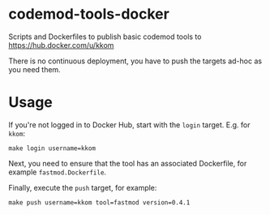 # codemod-tools-docker
Scripts and Dockerfiles to publish basic codemod tools to https://hub.docker.com/u/kkom

There is no continuous deployment, you have to push the targets ad-hoc as you need them.

# Usage

If you're not logged in to Docker Hub, start with the `login` target. E.g. for `kkom`:

```
make login username=kkom
```

Next, you need to ensure that the tool has an associated Dockerfile, for example `fastmod.Dockerfile`.

Finally, execute the `push` target, for example:

```
make push username=kkom tool=fastmod version=0.4.1
```
